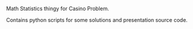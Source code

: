 Math Statistics thingy for Casino Problem.

Contains python scripts for some solutions and presentation source code.
